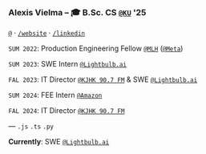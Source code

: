 ### Alexis Vielma – 🎓 B.Sc. CS [`@KU`](https://ku.edu 'School Website') '25

[`@`](mailto:hi@alexis.lol 'Contact Me') · [`/website`](https://alexis.lol 'Peronsal Website') · [`/linkedin`](https://www.linkedin.com/in/aelxxs/ 'LinkedIn')

`SUM 2022`: Production Engineering Fellow [`@MLH`](https://fellowship.mlh.io/ 'MLH') ([`@Meta`](https://meta.com/ 'Meta'))

`SUM 2023`: SWE Intern [`@Lightbulb.ai`](https://lightbulb.ai/ 'Lightbulb.ai')

`FAL 2023`: IT Director [`@KJHK 90.7 FM`](https://kjhk.org 'KJHK 90.7 FM') & SWE [`@Lightbulb.ai`](https://lightbulb.ai/ 'Lightbulb.ai')

`SUM 2024`: FEE Intern [`@Amazon`](https://amazon.com)

`FAL 2024`: IT Director [`@KJHK 90.7 FM`](https://kjhk.org 'KJHK 90.7 FM') 

—
`.js` `.ts` `.py`

**Currently**: SWE [`@Lightbulb.ai`](https://lightbulb.ai/ 'Lightbulb.ai')
